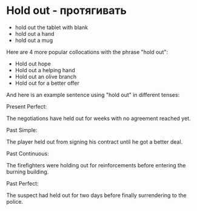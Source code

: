 # Hold out - протягивать

- hold out the tablet with blank
- hold out a hand
- hold out a mug

Here are 4 more popular collocations with the phrase "hold out":

- Hold out hope
- Hold out a helping hand
- Hold out an olive branch
- Hold out for a better offer

And here is an example sentence using "hold out" in different tenses:

Present Perfect:

The negotiations have held out for weeks with no agreement reached yet.

Past Simple:

The player held out from signing his contract until he got a better deal.

Past Continuous:

The firefighters were holding out for reinforcements before entering the burning building.

Past Perfect:

The suspect had held out for two days before finally surrendering to the police.
